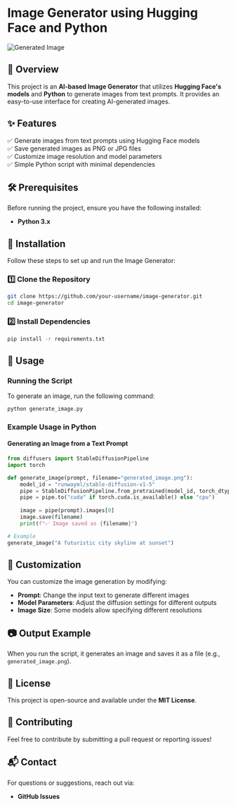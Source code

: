# Image Generator using Hugging Face and Python

![Generated Image](https://your-image-link.com/generated-image.png)

## 📌 Overview
This project is an **AI-based Image Generator** that utilizes **Hugging Face's models** and **Python** to generate images from text prompts. It provides an easy-to-use interface for creating AI-generated images.

## ✨ Features
✅ Generate images from text prompts using Hugging Face models  
✅ Save generated images as PNG or JPG files  
✅ Customize image resolution and model parameters  
✅ Simple Python script with minimal dependencies  

## 🛠️ Prerequisites
Before running the project, ensure you have the following installed:
- **Python 3.x**

## 🚀 Installation
Follow these steps to set up and run the Image Generator:

### 1️⃣ Clone the Repository
```sh
git clone https://github.com/your-username/image-generator.git
cd image-generator
```

### 2️⃣ Install Dependencies
```sh
pip install -r requirements.txt
```

## 🎯 Usage
### Running the Script
To generate an image, run the following command:
```sh
python generate_image.py
```

### Example Usage in Python
#### Generating an Image from a Text Prompt
```python
from diffusers import StableDiffusionPipeline
import torch

def generate_image(prompt, filename="generated_image.png"):
    model_id = "runwayml/stable-diffusion-v1-5"
    pipe = StableDiffusionPipeline.from_pretrained(model_id, torch_dtype=torch.float16)
    pipe = pipe.to("cuda" if torch.cuda.is_available() else "cpu")
    
    image = pipe(prompt).images[0]
    image.save(filename)
    print(f"✅ Image saved as {filename}")

# Example
generate_image("A futuristic city skyline at sunset")
```

## 🎨 Customization
You can customize the image generation by modifying:
- **Prompt**: Change the input text to generate different images
- **Model Parameters**: Adjust the diffusion settings for different outputs
- **Image Size**: Some models allow specifying different resolutions

## 📷 Output Example
When you run the script, it generates an image and saves it as a file (e.g., `generated_image.png`).

## 📜 License
This project is open-source and available under the **MIT License**.

## 🤝 Contributing
Feel free to contribute by submitting a pull request or reporting issues!

## 📬 Contact
For questions or suggestions, reach out via:
- **GitHub Issues**
